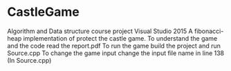 # CastleGame
Algorithm and Data structure course project
Visual Studio 2015
A fibonacci-heap implementation of protect the castle game.
To understand the game and the code read the report.pdf
To run the game build the project and run Source.cpp
To change the game input change the input file name in line 138 (In Source.cpp)
